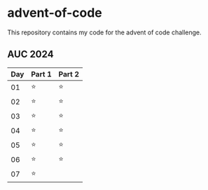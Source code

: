 # advent-of-code
This repository contains my code for the advent of code challenge.

## AUC 2024
| Day | Part 1 | Part 2 |
| --- | ------ | ------ |
| 01  |   ⭐   |   ⭐   |
| 02  |   ⭐   |   ⭐   |
| 03  |   ⭐   |   ⭐   |
| 04  |   ⭐   |   ⭐   |
| 05  |   ⭐   |   ⭐   |
| 06  |   ⭐   |   ⭐   |
| 07  |   ⭐   |        |
